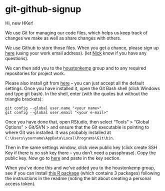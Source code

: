 # git-github-signup

Hi, new HKer!

We use Git for managing our code files, which helps us keep track of changes we make as well as share changes with others.
 
We use Github to store those files. When you get a chance, please sign up [here](https://github.com/signup) (using your work email address). (let [Nick](mailto:nick.twort@houstonkemp.com) know if you have any questions).
 
We can then add you to the [houstonkemp](https://github.com/houstonkemp) group and to any required repositories for project work.
 
Please also install git from [here](https://git-scm.com/download/win) – you can just accept all the default settings. Once you have installed it, open the Git Bash shell (click Windows and type git bash). In the shell, enter (with the quotes but without the triangle brackets):
 
 ```
git config --global user.name "<your name>"
git config --global user.email "<your e-mail>"
```

Once you have done that, open RStudio, then select “Tools” > “Global Options” > Git/SVN > 
and ensure that the Git executable is pointing to where Git was installed. It was probably installed at `C:\Users\yourname\AppData\Local\Programs\Git\bin`.
 
Then in the same settings window, click view public key (click create SSH Key if there is no ssh key there – you don’t need a passphrase). Copy the public key.
Now go to [here](https://github.com/settings/ssh/new) and paste in the key section.

When you’ve done this and we've added you to the houstonkemp group, see if you can install [this R package](https://github.com/houstonkemp/hkverse) (which contains 3 packages) following the instructions in the readme (noting the bit about creating a personal access token).
